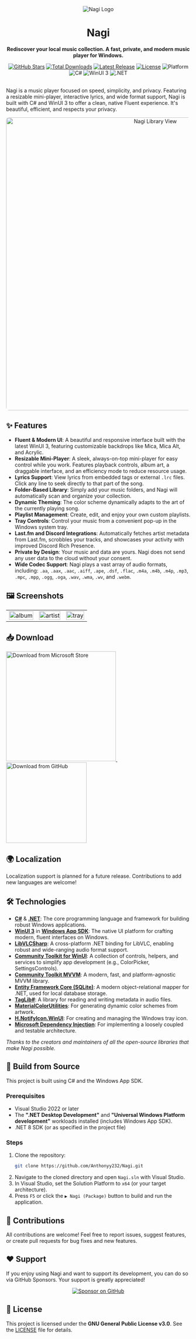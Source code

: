 <div align="center">
  <img src="https://github.com/user-attachments/assets/58f7a205-113d-463e-a2f3-d9979b935da1" alt="Nagi Logo">
    
  # Nagi 

  **Rediscover your local music collection. A fast, private, and modern music player for Windows.**
  
<div align="center">
    <a href="https://github.com/Anthonyy232/Nagi/stargazers"><img src="https://img.shields.io/github/stars/Anthonyy232/Nagi?style=flat-square" alt="GitHub Stars"></a>
    <a href="https://github.com/Anthonyy232/Nagi/releases"><img src="https://img.shields.io/github/downloads/Anthonyy232/Nagi/total?style=flat-square&color=52c65f" alt="Total Downloads"></a>
    <a href="https://github.com/Anthonyy232/Nagi/releases/latest"><img src="https://img.shields.io/github/v/release/Anthonyy232/Nagi?style=flat-square" alt="Latest Release"></a>
    <a href="https://github.com/Anthonyy232/Nagi/blob/master/LICENSE"><img src="https://img.shields.io/github/license/Anthonyy232/Nagi?style=flat-square" alt="License"></a>
    <img src="https://img.shields.io/badge/Platform-Windows-0078D6?style=flat-square&logo=windows" alt="Platform">
    <img src="https://img.shields.io/badge/C%23-239120?style=flat-square&logo=c-sharp&logoColor=white" alt="C#">
    <img src="https://img.shields.io/badge/WinUI_3-59278F?style=flat-square&logo=windows&logoColor=white" alt="WinUI 3">
    <img src="https://img.shields.io/badge/.NET-512BD4?style=flat-square&logo=dotnet&logoColor=white" alt=".NET">
</div>

</div>

<div>
    <br>
    <p>
    Nagi is a music player focused on speed, simplicity, and privacy. Featuring a resizable mini-player, interactive lyrics, and wide format support, Nagi is built with C# and WinUI 3 to offer a clean, native Fluent experience. It's beautiful, efficient, and respects your privacy.
    </p>
</div>


<div align="center">
  <img src="https://github.com/user-attachments/assets/a79450a7-d84e-4fe9-92b5-724b890e3e1d" alt="Nagi Library View" width="800" style="border-radius: 8px;">
</div>

## ✨ Features
- **Fluent & Modern UI**: A beautiful and responsive interface built with the latest WinUI 3, featuring customizable backdrops like Mica, Mica Alt, and Acrylic.
- **Resizable Mini-Player**: A sleek, always-on-top mini-player for easy control while you work. Features playback controls, album art, a draggable interface, and an efficiency mode to reduce resource usage.
- **Lyrics Support**: View lyrics from embedded tags or external `.lrc` files. Click any line to seek directly to that part of the song.
- **Folder-Based Library**: Simply add your music folders, and Nagi will automatically scan and organize your collection.
- **Dynamic Theming**: The color scheme dynamically adapts to the art of the currently playing song.
- **Playlist Management**: Create, edit, and enjoy your own custom playlists.
- **Tray Controls**: Control your music from a convenient pop-up in the Windows system tray.
- **Last.fm and Discord Integrations**: Automatically fetches artist metadata from Last.fm, scrobbles your tracks, and showcases your activity with improved Discord Rich Presence.
- **Private by Design**: Your music and data are yours. Nagi does not send any user data to the cloud without your consent.
- **Wide Codec Support**: Nagi plays a vast array of audio formats, including: `.aa`, `.aax`, `.aac`, `.aiff`, `.ape`, `.dsf`, `.flac`, `.m4a`, `.m4b`, `.m4p`, `.mp3`, `.mpc`, `.mpp`, `.ogg`, `.oga`, `.wav`, `.wma`, `.wv`, and `.webm`.

## 🖼️ Screenshots

<div align="center">
  <table border="0" cellspacing="10">
    <tr>
      <td><img src="https://github.com/user-attachments/assets/1387ccc4-d436-403b-8396-8888fbe1be26" width="100%" alt="album" /></td>
      <td><img src="https://github.com/user-attachments/assets/c99ac0a0-7484-4b6c-8113-e6abc731f879" width="100%" alt="artist" /></td>
      <td><img src="https://github.com/user-attachments/assets/ea46c4c4-8e22-4c45-9cd7-d275ea770e88" width="100%" alt="tray" /></td>
    </tr>
  </table>
</div>

## 📥 Download
<div>
  <a href="https://apps.microsoft.com/detail/9P1V1PPML3QT?referrer=appbadge&launch=true&mode=full">
    <img src="https://get.microsoft.com/images/en-us%20dark.svg" alt="Download from Microsoft Store" width="300">
  </a>
  &nbsp;&nbsp;&nbsp;&nbsp;
  <a href="https://github.com/Anthonyy232/Nagi/releases">
    <img src="https://github.com/user-attachments/assets/f81e6835-068d-4513-894b-659b5ac7f0ea" alt="Download from GitHub" width="220">
  </a>
</div>

## 🌍 Localization
Localization support is planned for a future release. Contributions to add new languages are welcome!

## 🛠️ Technologies
- **[C#](https://docs.microsoft.com/en-us/dotnet/csharp/)** & **[.NET](https://dotnet.microsoft.com/)**: The core programming language and framework for building robust Windows applications.
- **[WinUI 3](https://docs.microsoft.com/en-us/windows/apps/winui/winui3/)** in **[Windows App SDK](https://github.com/microsoft/WindowsAppSDK)**: The native UI platform for crafting modern, fluent interfaces on Windows.
- **[LibVLCSharp](https://github.com/videolan/libvlcsharp)**: A cross-platform .NET binding for LibVLC, enabling robust and wide-ranging audio format support.
- **[Community Toolkit for WinUI](https://github.com/CommunityToolkit/WindowsCommunityToolkit)**: A collection of controls, helpers, and services to simplify app development (e.g., ColorPicker, SettingsControls).
- **[Community Toolkit MVVM](https://docs.microsoft.com/en-us/dotnet/communitytoolkit/mvvm/)**: A modern, fast, and platform-agnostic MVVM library.
- **[Entity Framework Core (SQLite)](https://docs.microsoft.com/en-us/ef/core/)**: A modern object-relational mapper for .NET, used for local database storage.
- **[TagLib#](https://github.com/mono/taglib-sharp)**: A library for reading and writing metadata in audio files.
- **[MaterialColorUtilities](https://github.com/material-foundation/material-color-utilities)**: For generating dynamic color schemes from artwork.
- **[H.NotifyIcon.WinUI](https://github.com/HavenDV/H.NotifyIcon)**: For creating and managing the Windows tray icon.
- **[Microsoft Dependency Injection](https://docs.microsoft.com/en-us/dotnet/core/extensions/dependency-injection)**: For implementing a loosely coupled and testable architecture.

*Thanks to the creators and maintainers of all the open-source libraries that make Nagi possible.*

## 🚀 Build from Source

This project is built using C# and the Windows App SDK.

### Prerequisites
- Visual Studio 2022 or later
- The **".NET Desktop Development"** and **"Universal Windows Platform development"** workloads installed (includes Windows App SDK).
- .NET 8 SDK (or as specified in the project file)

### Steps
1.  Clone the repository:
    ```bash
    git clone https://github.com/Anthonyy232/Nagi.git
    ```
2.  Navigate to the cloned directory and open `Nagi.sln` with Visual Studio.
3.  In Visual Studio, set the Solution Platform to `x64` (or your target architecture).
4.  Press `F5` or click the `▶ Nagi (Package)` button to build and run the application.

## 🤝 Contributions
All contributions are welcome! Feel free to report issues, suggest features, or create pull requests for bug fixes and new features.

## ❤️ Support
If you enjoy using Nagi and want to support its development, you can do so via GitHub Sponsors. Your support is greatly appreciated!

<div align="center">
  <a href="https://github.com/sponsors/Anthonyy232"><img src="https://img.shields.io/badge/Sponsor_on_GitHub-d75594?style=for-the-badge&logo=github&logoColor=white" alt="Sponsor on GitHub"></a>
</div>

## 📄 License
This project is licensed under the **GNU General Public License v3.0**. See the [LICENSE](LICENSE) file for details.
